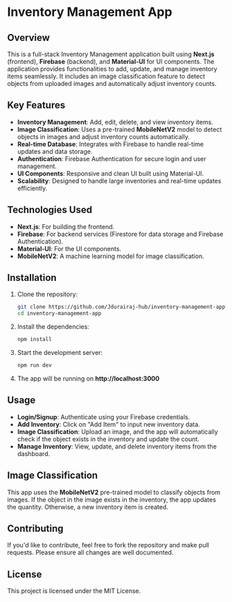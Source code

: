 # Inventory Management App

## Overview

This is a full-stack Inventory Management application built using **Next.js** (frontend), **Firebase** (backend), and **Material-UI** for UI components. The application provides functionalities to add, update, and manage inventory items seamlessly. It includes an image classification feature to detect objects from uploaded images and automatically adjust inventory counts.

## Key Features

- **Inventory Management**: Add, edit, delete, and view inventory items.
- **Image Classification**: Uses a pre-trained **MobileNetV2** model to detect objects in images and adjust inventory counts automatically.
- **Real-time Database**: Integrates with Firebase to handle real-time updates and data storage.
- **Authentication**: Firebase Authentication for secure login and user management.
- **UI Components**: Responsive and clean UI built using Material-UI.
- **Scalability**: Designed to handle large inventories and real-time updates efficiently.

## Technologies Used

- **Next.js**: For building the frontend.
- **Firebase**: For backend services (Firestore for data storage and Firebase Authentication).
- **Material-UI**: For the UI components.
- **MobileNetV2**: A machine learning model for image classification.

## Installation

1. Clone the repository:
   ```bash
   git clone https://github.com/Jdurairaj-hub/inventory-management-app.git
   cd inventory-management-app

2. Install the dependencies:
   ```bash
   npm install

3. Start the  development server:
   ```bash
   npm run dev

4. The app will be running on **http://localhost:3000**

## Usage

- **Login/Signup**: Authenticate using your Firebase credentials.
- **Add Inventory**: Click on "Add Item" to input new inventory data.
- **Image Classification**: Upload an image, and the app will automatically check if the object exists in the inventory and update the count.
- **Manage Inventory**: View, update, and delete inventory items from the dashboard.

## Image Classification

This app uses the **MobileNetV2** pre-trained model to classify objects from images. If the object in the image exists in the inventory, the app updates the quantity. Otherwise, a new inventory item is created.

## Contributing

If you'd like to contribute, feel free to fork the repository and make pull requests. Please ensure all changes are well documented.

## License

This project is licensed under the MIT License.
